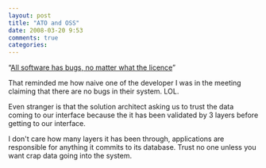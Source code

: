 ```yaml
---
layout: post
title: "ATO and OSS"
date: 2008-03-20 9:53
comments: true
categories: 
---
```


<p>&#8220;<a href="http://www.zdnet.com.au/news/software/soa/ATO-avoids-open-source-due-to-security-concerns/0,130061733,339286850,00.htm">All software has bugs, no matter what the licence</a>&#8221;</p>

<p>That reminded me how naive one of the developer I was in the meeting claiming that there are no bugs in their system. LOL.</p>

<p>Even stranger is that the solution architect asking us to trust the data coming to our interface because the it has been validated by 3 layers before getting to our interface.</p>

<p>I don't care how many layers it has been through, applications are responsible for anything it commits to its database. Trust no one unless you want crap data going into the system.</p>
